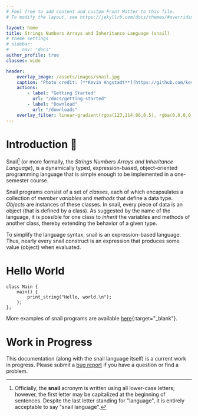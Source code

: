 ```yaml
---
# Feel free to add content and custom Front Matter to this file.
# To modify the layout, see https://jekyllrb.com/docs/themes/#overriding-theme-defaults

layout: home 
title: Strings Numbers Arrays and Inheritance Language (snail)
# theme settings
# sidebar:
#     nav: "docs"
author_profile: true
classes: wide

header:
    overlay_image: /assets/images/snail.jpg
    caption: "Photo credit: [**Kevin Angstadt**](https://github.com/kevinaangstadt)"
    actions:
        - label: "Getting Started"
          url: "/docs/getting-started"
        - label: "Download"
          url: "/downloads"
    overlay_filter: linear-gradient(rgba(123,114,86,0.5), rgba(0,0,0,0.5))
---
```

# Introduction :snail:

Snail[^1] (or more formally, the *Strings Numbers Arrays and Inheritance Language*),
is a dynamically typed, expression-based, object-oriented programming language
that is simple enough to be implemented in a one-semester course. 

Snail programs consist of a set of *classes*, each of which encapsulates a
collection of *member variables* and *methods* that define a data type.
*Objects* are instances of these classes.  In snail, every piece of data is an
object (that is defined by a class).  As suggested by the name of the language,
it is possible for one class to *inherit* the variables and methods of another
class, thereby extending the behavior of a given type.

To simplify the language syntax, snail is an expression-based language.  Thus,
nearly every snail construct is an expression that produces some value (object)
when evaluated.

# Hello World


```reasonml
class Main {
    main() {
        print_string("Hello, world.\n");
    };
};
```

More examples of snail programs are available
[here](https://github.com/snail-language/snail-examples){:target="_blank"}.

# Work in Progress
This documentation (along with the snail language itself) is a current work in
progress.  Please submit a [bug
report](https://github.com/snail-language/snail-language.github.io/issues) if
you have a question or find a problem.

[^1]: Officially, the **snail** acronym is written using all lower-case letters;
    however, the first letter may be capitalized at the beginning of sentences.
    Despite the last letter standing for "language", it is entirely acceptable
    to say "snail language".